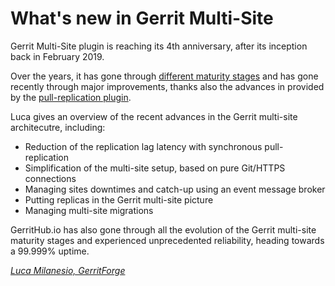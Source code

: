 # What's new in Gerrit Multi-Site

Gerrit Multi-Site plugin is reaching its 4th anniversary,
after its inception back in February 2019.

Over the years, it has gone through
[different maturity stages](https://gerrit.googlesource.com/plugins/multi-site/+/refs/heads/master/DESIGN.md#the-road-to-multi_site)
and has gone recently through major improvements, thanks also
the advances in provided by the
[pull-replication plugin](https://gerrit.googlesource.com/plugins/pull-replication/+/refs/heads/master/src/main/resources/Documentation/about.md).

Luca gives an overview of the recent advances in the
Gerrit multi-site architecutre, including:

- Reduction of the replication lag latency with synchronous
  pull-replication
- Simplification of the multi-site setup, based on pure
  Git/HTTPS connections
- Managing sites downtimes and catch-up using an event
  message broker
- Putting replicas in the Gerrit multi-site picture
- Managing multi-site migrations

GerritHub.io has also gone through all the evolution of the
Gerrit multi-site maturity stages and experienced unprecedented
reliability, heading towards a 99.999% uptime.

*[Luca Milanesio, GerritForge](../speakers.md#luca)*